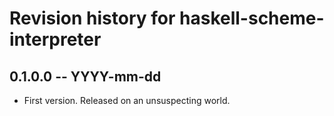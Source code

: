 # Revision history for haskell-scheme-interpreter

## 0.1.0.0 -- YYYY-mm-dd

* First version. Released on an unsuspecting world.
